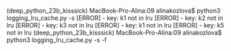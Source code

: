 (deep_python_23b_kisssick) MacBook-Pro-Alina:09 alinakozlova$ python3 logging_lru_cache.py -s
[ERROR] - key: k1 not in lru
[ERROR] - key: k2 not in lru
[ERROR] - key: k3 not in lru
[ERROR] - key: k1 not in lru
[ERROR] - key: k5 not in lru
(deep_python_23b_kisssick) MacBook-Pro-Alina:09 alinakozlova$ python3 logging_lru_cache.py -s -f



